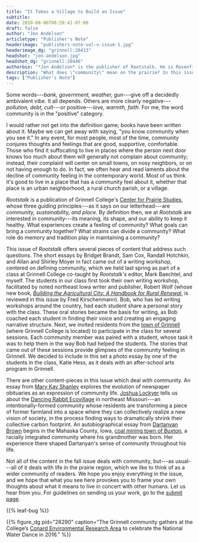 ```yaml
---
title: "It Takes a Village to Build an Issue"
subtitle:
date: 2020-08-06T08:59:41-07:00
draft: false
author: "Jon Andelson"
articletype: "Publisher's Note"
headerimage: "publishers-note-vol-v-issue-1.jpg"
headerimage_dg: "grinnell:28413"
headshot: "jon-andelson.jpg"
headshot_dg: "grinnell:28446"
authorbio: "*Jon Andelson* is the publisher of Rootstalk. He is Rosenfield Professor of Social Science (Anthropology; http://www.grinnell.edu/academics/areas/anthropology) at [Grinnell College](http://www.grinnell.edu), where he also serves as director of the [Center for Prairie Studies](https://www.grinnell.edu/academics/centers/prairie-studies)."
description: "What does \"community\" mean on the prairie? In this issue, we offer a mosaic of answers gleaned from the residents of one small town."
tags: ["Publisher's Note"]
---
```


Some words---*bank, government, weather, gun*---give off a decidedly
ambivalent vibe. It all depends. Others are more clearly
negative---*pollution, debt, cult*---or positive---*love, warmth,
faith*. For me, the word community is in the "positive" category.

I would rather not get into the definition game; books have been written
about it. Maybe we can get away with saying, "you know community when
you see it." In any event, for most people, most of the time, community
conjures thoughts and feelings that are good, supportive, comfortable.
Those who find it suffocating to live in places where the person next
door knows too much about them will generally not complain about
community; instead, their complaint will center on small towns, on nosy
neighbors, or on not having enough to do. In fact, we often hear and
read laments about the decline of community feeling in the contemporary
world. Most of us think it's good to live in a place that has a
community feel about it, whether that place is an urban neighborhood, a
rural church parish, or a village.

*Rootstalk* is a publication of Grinnell College's [Center for Prairie
Studies](https://www.grinnell.edu/academics/centers-programs/prairie-studies),
whose three guiding principles---as it says on our letterhead---are
*community, sustainability, and place*. By definition then, we at
*Rootstalk* are interested in community---its meaning, its shape, and
our ability to keep it healthy. What experiences create a feeling of
community? What goals can bring a community together? What strains can
divide a community? What role do memory and tradition play in
maintaining a community?

This issue of *Rootstalk* offers several pieces of content that address
such questions. The short essays by Bridget Brandt, Sam Cox, Randall
Hotchkin, and Allan and Shirley Moyer in fact came out of a writing
workshop, centered on defining community, which we held last spring as
part of a class at Grinnell College co-taught by *Rootstalk's* editor,
Mark Baechtel, and myself. The students in our class first took their
own writing workshop, facilitated by noted northeast Iowa writer and
publisher, Robert Wolf (whose new book, [*Building the Agricultural City:
A Handbook for Rural Renewal*](http://www.robertwolfthewriter.com/books/building-the-agricultural-city),
is reviewed in this issue by Fred Kirschenmann). Bob, who has led
writing workshops around the country, had each student share a personal
story with the class. These oral stories became the basis for writing,
as Bob coached each student in finding their voice and creating an
engaging narrative structure. Next, we invited residents from the [town
of Grinnell](https://www.grinnelliowa.gov) (where Grinnell College is
located) to participate in the class for several sessions. Each
community member was paired with a student, whose task it was to help
them in the way Bob had helped the students. The stories that came out
of these sessions provide glimpses of the community feeling in Grinnell.
We decided to include in this set a photo essay by one of the students
in the class, Katie Hess, as it deals with an after-school arts program
in Grinnell.

There are other content-pieces in this issue which deal with community.
An essay from [Mary Kay Shanley](http://www.marykayshanley.com) explores
the evolution of newspaper obituaries as an expression of community
life. [Joshua Lockyer](https://www.atu.edu/profiles.php?name=jlockyer&menu=behaviorsci) tells
us about the [Dancing Rabbit Ecovillage](https://www.dancingrabbit.org)
in northeast Missouri---an intentionally-formed community whose
residents are transforming a piece of former farmland into a space where
they can collectively realize a new vision of society, in the process
finding ways to dramatically shrink their collective carbon footprint.
An autobiographical essay from [Dartanyan Brown](https://www.dartanyan.com/About\_Me.html) begins in the Mahaska County,
Iowa, [coal mining town of Buxton](https://en.wikipedia.org/wiki/Buxton\_Historic\_Townsite), a racially
integrated community where his grandmother was born. Her experience
there shaped Dartanyan's sense of community throughout his life.

Not all of the content in the fall issue deals with community, but---as
usual---all of it deals with life in the prairie region, which we like
to think of as a wider community of readers. We hope you enjoy
everything in the issue, and we hope that what you see here provokes you
to frame your own thoughts about what it means to live in concert with
other humans. Let us hear from you. For guidelines on sending us your
work, go to the [submit page](/submit/).

{{% leaf-bug %}}

{{% figure_dg pid="28290" caption="The Grinnell community gathers at the College’s [Conard Environmental Research Area](https://www.grinnell.edu/academics/majors-concentrations/biology/cera) to celebrate the National Water Dance in 2016." %}}
